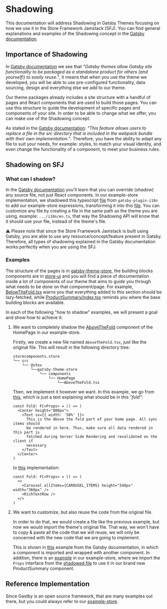 # Shadowing
This documentation will address Shadowing in Gatsby Themes focusing on how we use it in the Store Framework Jamstack (SFJ). You can find general explanations and examples of the Shadowing concept in the [Gatsby documentation](https://www.gatsbyjs.com/docs/how-to/plugins-and-themes/shadowing/).

## Importance of Shadowing
In [Gatsby documentation](https://www.gatsbyjs.com/docs/conceptual/plugins-themes-and-starters/) we see that _"Gatsby themes allow Gatsby site functionality to be packaged as a standalone product for others (and yourself!) to easily reuse."_, it means that when you use the theme we developed, you will be able to use pre-configured functionality, data sourcing, design and everything else we add to our theme.

Our theme packages already includes a site structure with a handful of pages and React components that are used to build those pages. You can use this structure to guide the development of specific pages and components of your site. In order to be able to change what we offer, you can make use of the Shadowing concept.

As stated in the [Gatsby documentation](https://www.gatsbyjs.com/docs/how-to/plugins-and-themes/shadowing/): _"This feature allows users to replace a file in the src directory that is included in the webpack bundle with their own implementation."_. Therefore, you have the ability to adapt any file to suit your needs, for example: styles, to match your visual identity, and even change the functionality of a component, to meet your business rules.

## Shadowing on SFJ

### What can I shadow?
In the [Gatsby documentation](https://www.gatsbyjs.com/docs/how-to/plugins-and-themes/shadowing/#any-source-file-is-shadowable) you'll learn that you can override (_shadow_) any source file, not just React components. In our example-store implementation, we shadowed this typescript [file](https://github.com/vtex/faststore/blob/master/packages/gatsby-plugin-i18n/src/i18n/en.ts) from `gatsby-plugin-i18n` to add our example-store expressions, transforming it into this [file](https://github.com/vtex-sites/storecomponents.store/blob/master/src/%40vtex/gatsby-plugin-i18n/i18n/en.ts). You can customize any file by creating a file in the same path as the theme you are using, example: `.../i18n/en.ts`, that way the Shadowing API will know that it should use your file, instead of the theme's file.

:warning: Please note that since the Store Framework Jamstack is built using Gatsby, you are able to use any resource/concept/feature present in Gatsby. Therefore, all types of shadowing explained in the Gatsby documentation works perfectly when you are using the SFJ.

### Examples
The structure of the pages is in [gatsby-theme-store](https://github.com/vtex/faststore/tree/master/packages/gatsby-theme-store), the building blocks components are in [store-ui](https://github.com/vtex/faststore/tree/master/packages/store-ui/src) and you will find a piece of documentation inside a lot of components of our theme that aims to guide you through what needs to be done on that component/page. For example, [BelowTheFold.tsx](https://github.com/vtex/faststore/blob/master/packages/gatsby-theme-store/src/components/ProductPage/BelowTheFold.tsx) warns you that everything added to this section should be lazy-fetched, while [ProductSummary/index.tsx](https://github.com/vtex/faststore/blob/master/packages/gatsby-theme-store/src/components/ProductSummary/index.tsx) reminds you where the base building blocks are available.

In each of the following "how to shadow" examples, we will present a goal and show how to achieve it:

1. We want to completely shadow the [AboveTheFold](https://github.com/vtex/faststore/blob/master/packages/gatsby-theme-store/src/components/HomePage/AboveTheFold.tsx) component of the HomePage in our example-store.

    Firstly, we create a new file named `AboveTheFold.tsx`, just like the original file. This will result in the following directory tree:
    ```
    storecomponents.store
    └── src
        └── @vtex
            └──gatsby-theme-store
                └── components
                    └── HomePage
                        └──AboveTheFold.tsx
    ```
    Then, we implement it however we want. In this example, we go from [this](https://github.com/vtex/faststore/blob/master/packages/gatsby-theme-store/src/components/HomePage/AboveTheFold.tsx), which is just a text explaining what should be in this _"fold"_:
    ```
    const Fold: FC<Props> = () => (
      <Center height="800px">
        <Text sx={{ width: '50%' }}>
          This is the Above the fold part of your home page. All sync items should
          be rendered in here. Thus, make sure all data rendered in this part is
          fetched during Server Side Rendering and revalidated on the client if
          necessary
        </Text>
      </Center>
    )
    ```
    to [this](https://github.com/vtex-sites/storecomponents.store/blob/master/src/%40vtex/gatsby-theme-store/components/HomePage/AboveTheFold.tsx) implementation:
    ```
    const Fold: FC<Props> = () => (
      <>
        <Carousel allItems={CAROUSEL_ITEMS} height="540px" width="360px" />
        <RichTextRow />
      </>
    )
    ```

2. We want to customize, but also reuse the code from the original file.

    In order to do that, we would create a file like the previous example, but now we would import the theme's original file. That way, we won't have to copy & paste all the code that we will reuse, we will only be concerned with the new code that we are going to implement.

    This is shown in [this](https://www.gatsbyjs.com/docs/how-to/plugins-and-themes/shadowing/#importing-the-shadowed-component) example from the Gatsby documentation, in which a component is imported and wrapped with another component. 
    In addition, there is an [example](https://github.com/vtex-sites/storecomponents.store/blob/master/src/%40vtex/gatsby-theme-store/components/ProductSummary/index.tsx) in our example-store, where we import the `Props` interface from the [shadowed file](https://github.com/vtex/faststore/blob/master/packages/gatsby-theme-store/src/components/ProductSummary/index.tsx) to use it in our brand new ProductSummary component.

## Reference Implementation
Since Gastby is an open source framework, that are many examples out there, but you could always refer to our [example-store](https://github.com/vtex-sites/storecomponents.store).
